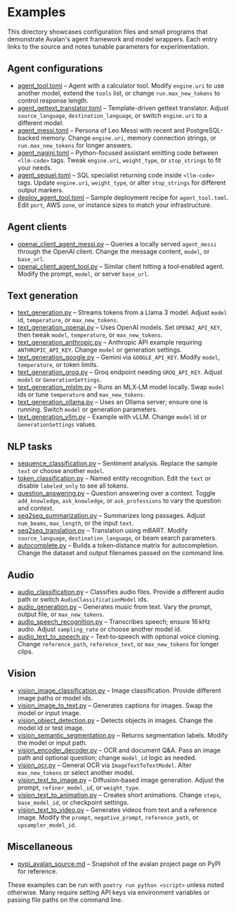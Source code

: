 # Examples

This directory showcases configuration files and small programs that demonstrate Avalan's agent framework and model wrappers. Each entry links to the source and notes tunable parameters for experimentation.

## Agent configurations
- [agent_tool.toml](agent_tool.toml) – Agent with a calculator tool. Modify `engine.uri` to use another model, extend the `tools` list, or change `run.max_new_tokens` to control response length.
- [agent_gettext_translator.toml](agent_gettext_translator.toml) – Template-driven gettext translator. Adjust `source_language`, `destination_language`, or switch `engine.uri` to a different model.
- [agent_messi.toml](agent_messi.toml) – Persona of Leo Messi with recent and PostgreSQL-backed memory. Change `engine.uri`, memory connection strings, or `run.max_new_tokens` for longer answers.
- [agent_nagini.toml](agent_nagini.toml) – Python-focused assistant emitting code between `<llm-code>` tags. Tweak `engine.uri`, `weight_type`, or `stop_strings` to fit your needs.
- [agent_sequel.toml](agent_sequel.toml) – SQL specialist returning code inside `<llm-code>` tags. Update `engine.uri`, `weight_type`, or alter `stop_strings` for different output markers.
- [deploy_agent_tool.toml](deploy_agent_tool.toml) – Sample deployment recipe for `agent_tool.toml`. Edit `port`, AWS `zone`, or instance sizes to match your infrastructure.

## Agent clients
- [openai_client_agent_messi.py](openai_client_agent_messi.py) – Queries a locally served `agent_messi` through the OpenAI client. Change the message content, `model`, or `base_url`.
- [openai_client_agent_tool.py](openai_client_agent_tool.py) – Similar client hitting a tool‑enabled agent. Modify the prompt, `model`, or server `base_url`.

## Text generation
- [text_generation.py](text_generation.py) – Streams tokens from a Llama 3 model. Adjust `model` id, `temperature`, or `max_new_tokens`.
- [text_generation_openai.py](text_generation_openai.py) – Uses OpenAI models. Set `OPENAI_API_KEY`, then tweak `model`, `temperature`, or `max_new_tokens`.
- [text_generation_anthropic.py](text_generation_anthropic.py) – Anthropic API example requiring `ANTHROPIC_API_KEY`. Change `model` or generation settings.
- [text_generation_google.py](text_generation_google.py) – Gemini via `GOOGLE_API_KEY`. Modify `model`, `temperature`, or token limits.
- [text_generation_groq.py](text_generation_groq.py) – Groq endpoint needing `GROQ_API_KEY`. Adjust `model` or `GenerationSettings`.
- [text_generation_mlxlm.py](text_generation_mlxlm.py) – Runs an MLX‑LM model locally. Swap `model` ids or tune `temperature` and `max_new_tokens`.
- [text_generation_ollama.py](text_generation_ollama.py) – Uses an Ollama server; ensure one is running. Switch `model` or generation parameters.
- [text_generation_vllm.py](text_generation_vllm.py) – Example with vLLM. Change `model` id or `GenerationSettings` values.

## NLP tasks
- [sequence_classification.py](sequence_classification.py) – Sentiment analysis. Replace the sample `text` or choose another `model`.
- [token_classification.py](token_classification.py) – Named entity recognition. Edit the `text` or disable `labeled_only` to see all tokens.
- [question_answering.py](question_answering.py) – Question answering over a context. Toggle `add_knowledge`, `ask_knowledge`, or `ask_professions` to vary the question and context.
- [seq2seq_summarization.py](seq2seq_summarization.py) – Summarizes long passages. Adjust `num_beams`, `max_length`, or the input `text`.
- [seq2seq_translation.py](seq2seq_translation.py) – Translation using mBART. Modify `source_language`, `destination_language`, or beam search parameters.
- [autocomplete.py](autocomplete.py) – Builds a token‑distance matrix for autocompletion. Change the dataset and output filenames passed on the command line.

## Audio
- [audio_classification.py](audio_classification.py) – Classifies audio files. Provide a different audio path or switch `AudioClassificationModel` ids.
- [audio_generation.py](audio_generation.py) – Generates music from text. Vary the prompt, output file, or `max_new_tokens`.
- [audio_speech_recognition.py](audio_speech_recognition.py) – Transcribes speech; ensure 16 kHz audio. Adjust `sampling_rate` or choose another model id.
- [audio_text_to_speech.py](audio_text_to_speech.py) – Text‑to‑speech with optional voice cloning. Change `reference_path`, `reference_text`, or `max_new_tokens` for longer clips.

## Vision
- [vision_image_classification.py](vision_image_classification.py) – Image classification. Provide different image paths or model ids.
- [vision_image_to_text.py](vision_image_to_text.py) – Generates captions for images. Swap the model or input image.
- [vision_object_detection.py](vision_object_detection.py) – Detects objects in images. Change the model id or test image.
- [vision_semantic_segmentation.py](vision_semantic_segmentation.py) – Returns segmentation labels. Modify the model or input path.
- [vision_encoder_decoder.py](vision_encoder_decoder.py) – OCR and document Q&A. Pass an image path and optional question; change `model_id` logic as needed.
- [vision_ocr.py](vision_ocr.py) – General OCR via `ImageTextToTextModel`. Alter `max_new_tokens` or select another model.
- [vision_text_to_image.py](vision_text_to_image.py) – Diffusion‑based image generation. Adjust the prompt, `refiner_model_id`, or `weight_type`.
- [vision_text_to_animation.py](vision_text_to_animation.py) – Creates short animations. Change `steps`, `base_model_id`, or checkpoint settings.
- [vision_text_to_video.py](vision_text_to_video.py) – Generates videos from text and a reference image. Modify the `prompt`, `negative_prompt`, `reference_path`, or `upsampler_model_id`.

## Miscellaneous
- [pypi_avalan_source.md](pypi_avalan_source.md) – Snapshot of the avalan project page on PyPI for reference.

These examples can be run with `poetry run python <script>` unless noted otherwise. Many require setting API keys via environment variables or passing file paths on the command line.
